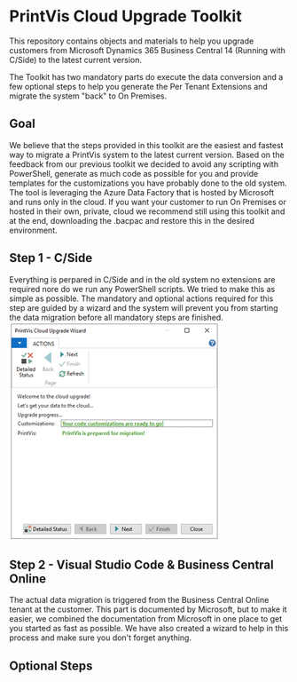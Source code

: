 # PrintVis Cloud Upgrade Toolkit

This repository contains objects and materials to help you upgrade customers from Microsoft Dynamics 365 Business Central 14 (Running with C/Side) to the latest current version.

The Toolkit has two mandatory parts do execute the data conversion and a few optional steps to help you generate the Per Tenant Extensions and migrate the system "back" to On Premises.

## Goal

We believe that the steps provided in this toolkit are the easiest and fastest way to migrate a PrintVis system to the latest current version. Based on the feedback from our previous toolkit we decided to avoid any scripting with PowerShell, generate as much code as possible for you and provide templates for the customizations you have probably done to the old system.
The tool is leveraging the Azure Data Factory that is hosted by Microsoft and runs only in the cloud. If you want your customer to run On Premises or hosted in their own, private, cloud we recommend still using this toolkit and at the end, downloading the .bacpac and restore this in the desired environment.

## Step 1 - C/Side

Everything is perpared in C/Side and in the old system no extensions are required nore do we run any PowerShell scripts. We tried to make this as simple as possible.
The mandatory and optional actions required for this step are guided by a wizard and the system will prevent you from starting the data migration before all mandatory steps are finished.
![img_0.png](.media/img_0.png)

## Step 2 - Visual Studio Code & Business Central Online

The actual data migration is triggered from the Business Central Online tenant at the customer. This part is documented by Microsoft, but to make it easier, we combined the documentation from Microsoft in one place to get you started as fast as possible.
We have also created a wizard to help in this process and make sure you don't forget anything.

## Optional Steps